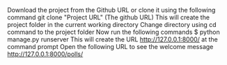 Download the project from the Github URL or clone it using the following command
git clone "Project URL" (The github URL)
This will create the project folder in the current working directory
Change directory using cd command to the project folder
Now run the following commands
$ python manage.py runserver
This will create the URL http://127.0.0.1:8000/ at the command prompt
Open the following URL to see the welcome message
http://127.0.0.1:8000/polls/
